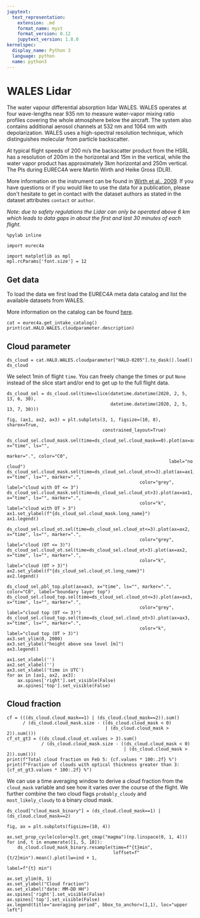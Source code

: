 ```yaml
---
jupytext:
  text_representation:
    extension: .md
    format_name: myst
    format_version: 0.12
    jupytext_version: 1.8.0
kernelspec:
  display_name: Python 3
  language: python
  name: python3
---
```


# WALES Lidar

The water vapour differential absorption lidar WALES.
WALES operates at four wave-lengths near 935 nm to measure water-vapor mixing ratio profiles covering the whole atmosphere below the aircraft.
The system also contains additional aerosol channels at 532 nm and 1064 nm with depolarization.  WALES uses a high-spectral resolution technique, which distinguishes molecular from particle backscatter.

At typical flight speeds of 200 m/s the backscatter product from the HSRL has a resolution of 200m in the horizontal and 15m in the vertical, while the water vapor product has approximately 3km horizontal and 250m vertical. The PIs during EUREC4A were Martin Wirth and Heike Gross (DLR).

More information on the instrument can be found in [Wirth et al., 2009](https://elib.dlr.de/58175/). If you have questions or if you would like to use the data for a publication, please don't hesitate to get in contact with the dataset authors as stated in the dataset attributes `contact` or `author`.

*Note: due to safety regulations the Lidar can only be operated above 6 km which leads to data gaps in about the first and last 30 minutes of each flight.*

```{code-cell} ipython3
%pylab inline
```

```{code-cell} ipython3
import eurec4a

import matplotlib as mpl
mpl.rcParams['font.size'] = 12
```

## Get data
To load the data we first load the EUREC4A meta data catalog and list the available datasets from WALES. 

More information on the catalog can be found [here](https://github.com/eurec4a/eurec4a-intake#eurec4a-intake-catalogue).

```{code-cell} ipython3
cat = eurec4a.get_intake_catalog()
print(cat.HALO.WALES.cloudparameter.description)
```

## Cloud parameter

```{code-cell} ipython3
ds_cloud = cat.HALO.WALES.cloudparameter["HALO-0205"].to_dask().load()
ds_cloud
```

We select 1min of flight `time`. You can freely change the times or put `None` instead of the slice start and/or end to get up to the full flight data.

```{code-cell} ipython3
ds_cloud_sel = ds_cloud.sel(time=slice(datetime.datetime(2020, 2, 5, 13, 6, 30),
                                       datetime.datetime(2020, 2, 5, 13, 7, 30)))
```

```{code-cell} ipython3
fig, (ax1, ax2, ax3) = plt.subplots(3, 1, figsize=(10, 8), sharex=True,
                                    constrained_layout=True)

ds_cloud_sel.cloud_mask.sel(time=ds_cloud_sel.cloud_mask==0).plot(ax=ax1, x="time", ls="",
                                                             marker=".", color="C0",
                                                             label="no cloud")
ds_cloud_sel.cloud_mask.sel(time=ds_cloud_sel.cloud_ot<=3).plot(ax=ax1, x="time", ls="", marker=".",
                                                  color="grey", label="cloud with OT <= 3")
ds_cloud_sel.cloud_mask.sel(time=ds_cloud_sel.cloud_ot>3).plot(ax=ax1, x="time", ls="", marker=".",
                                                  color="k", label="cloud with OT > 3")
ax1.set_ylabel(f"{ds_cloud_sel.cloud_mask.long_name}")
ax1.legend()

ds_cloud_sel.cloud_ot.sel(time=ds_cloud_sel.cloud_ot<=3).plot(ax=ax2, x="time", ls="", marker=".",
                                                  color="grey", label="cloud (OT <= 3)")
ds_cloud_sel.cloud_ot.sel(time=ds_cloud_sel.cloud_ot>3).plot(ax=ax2, x="time", ls="", marker=".",
                                                  color="k", label="cloud (OT > 3)")
ax2.set_ylabel(f"{ds_cloud_sel.cloud_ot.long_name}")
ax2.legend()

ds_cloud_sel.pbl_top.plot(ax=ax3, x="time", ls="", marker=".", color="C0", label="boundary layer top")
ds_cloud_sel.cloud_top.sel(time=ds_cloud_sel.cloud_ot<=3).plot(ax=ax3, x="time", ls="", marker=".",
                                                  color="grey", label="cloud top (OT <= 3)")
ds_cloud_sel.cloud_top.sel(time=ds_cloud_sel.cloud_ot>3).plot(ax=ax3, x="time", ls="", marker=".",
                                                  color="k", label="cloud top (OT > 3)")
ax3.set_ylim(0, 2000)
ax3.set_ylabel("height above sea level [m]")
ax3.legend()

ax1.set_xlabel('')
ax2.set_xlabel('')
ax3.set_xlabel('time in UTC')
for ax in [ax1, ax2, ax3]:
    ax.spines['right'].set_visible(False)
    ax.spines['top'].set_visible(False)
```

## Cloud fraction

```{code-cell} ipython3
cf = (((ds_cloud.cloud_mask==1) | (ds_cloud.cloud_mask==2)).sum()
      / (ds_cloud.cloud_mask.size - ((ds_cloud.cloud_mask < 0)
                                     | (ds_cloud.cloud_mask > 2)).sum()))
cf_ot_gt3 = ((ds_cloud.cloud_ot.values > 3).sum()
             / (ds_cloud.cloud_mask.size - ((ds_cloud.cloud_mask < 0)
                                            | (ds_cloud.cloud_mask > 2)).sum()))
print(f"Total cloud fraction on Feb 5: {cf.values * 100:.2f} %")
print(f"Fraction of clouds with optical thickness greater than 3: {cf_ot_gt3.values * 100:.2f} %")
```

We can use a time averaging window to derive a cloud fraction from the `cloud_mask` variable and see how it varies over the course of the flight. We further combine the two cloud flags `probably_cloudy` and `most_likely_cloudy` to a binary cloud mask.

```{code-cell} ipython3
ds_cloud["cloud_mask_binary"] = (ds_cloud.cloud_mask==1) | (ds_cloud.cloud_mask==2)
```

```{code-cell} ipython3
fig, ax = plt.subplots(figsize=(10, 4))

ax.set_prop_cycle(color=plt.get_cmap("magma")(np.linspace(0, 1, 4)))
for ind, t in enumerate([1, 5, 10]):
    ds_cloud.cloud_mask_binary.resample(time=f"{t}min",
                                        loffset=f"{t/2}min").mean().plot(lw=ind + 1,
                                                                         label=f"{t} min")

ax.set_ylim(0, 1)
ax.set_ylabel("Cloud fraction")
ax.set_xlabel("date: MM-DD HH")
ax.spines['right'].set_visible(False)
ax.spines['top'].set_visible(False)
ax.legend(title="averaging period", bbox_to_anchor=(1,1), loc="upper left")
```
